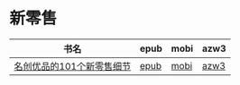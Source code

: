 # 新零售

| 书名 | epub | mobi | azw3 |
| --- | --- | --- | --- |
| [名创优品的101个新零售细节](http://ct.dalanmei.com/f/31084289-572117527-5b3a7d) | [epub](http://ct.dalanmei.com/f/31084289-572117527-5b3a7d) | [mobi](http://ct.dalanmei.com/f/31084289-571652234-118ad7) | [azw3](http://ct.dalanmei.com/f/31084289-572179990-3d26ef) |
